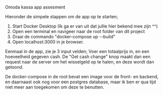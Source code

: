 Omoda kassa app assesment

Hieronder de simpele stappen om de app op te starten;

1. Start Docker Desktop (Ik ga er van uit dat jullie hier bekend mee zijn ^^)
2. Open een terminal en navigeer naar de root folder van dit project
3. Draai de commando "docker-compose up --build"
4. Open localhost:3000 in je browser.

Eenmaal in de app, zie je 3 input velden;
Voer een totaalprijs in, en een hoeveelheid gegeven cash. De "Get cash change" knop maakt dan een request naar de server om
het wisselgeld op te halen, en deze wordt dan getoond.

De docker-compose in de root bevat een image voor de front- en backend, en daarnaast ook nog voor een postgres database,
maar ik ben er qua tijd niet meer aan toegekomen om deze te benutten.
